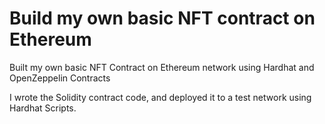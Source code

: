 # Build my own basic NFT contract on Ethereum

Built my own basic NFT Contract on Ethereum network using Hardhat and OpenZeppelin Contracts

I wrote the Solidity contract code, and deployed it to a test network using Hardhat Scripts.
